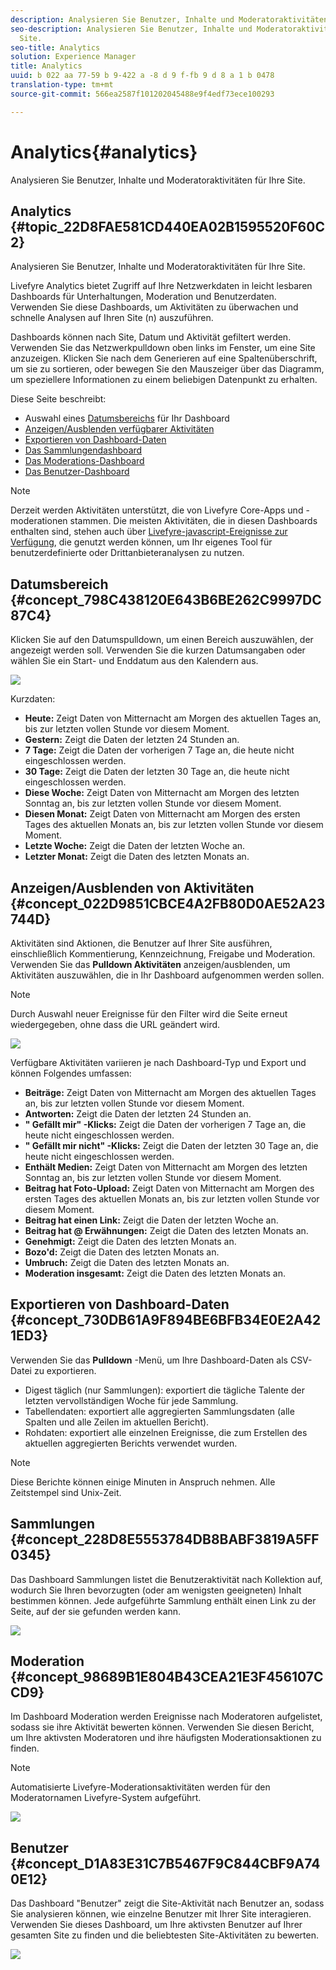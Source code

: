 ```yaml
---
description: Analysieren Sie Benutzer, Inhalte und Moderatoraktivitäten für Ihre Site.
seo-description: Analysieren Sie Benutzer, Inhalte und Moderatoraktivitäten für Ihre
  Site.
seo-title: Analytics
solution: Experience Manager
title: Analytics
uuid: b 022 aa 77-59 b 9-422 a -8 d 9 f-fb 9 d 8 a 1 b 0478
translation-type: tm+mt
source-git-commit: 566ea2587f101202045488e9f4edf73ece100293

---
```



# Analytics{#analytics}

Analysieren Sie Benutzer, Inhalte und Moderatoraktivitäten für Ihre Site.

## Analytics {#topic_22D8FAE581CD440EA02B1595520F60C2}

Analysieren Sie Benutzer, Inhalte und Moderatoraktivitäten für Ihre Site.

Livefyre Analytics bietet Zugriff auf Ihre Netzwerkdaten in leicht lesbaren Dashboards für Unterhaltungen, Moderation und Benutzerdaten. Verwenden Sie diese Dashboards, um Aktivitäten zu überwachen und schnelle Analysen auf Ihren Site (n) auszuführen.

Dashboards können nach Site, Datum und Aktivität gefiltert werden. Verwenden Sie das Netzwerkpulldown oben links im Fenster, um eine Site anzuzeigen. Klicken Sie nach dem Generieren auf eine Spaltenüberschrift, um sie zu sortieren, oder bewegen Sie den Mauszeiger über das Diagramm, um speziellere Informationen zu einem beliebigen Datenpunkt zu erhalten.

Diese Seite beschreibt:

* Auswahl eines [Datumsbereichs](https://answers.livefyre.com/livefyre-studio-version-1/studio/analytics/#DateRange) für Ihr Dashboard
* [Anzeigen/Ausblenden verfügbarer Aktivitäten](https://answers.livefyre.com/livefyre-studio-version-1/studio/analytics/#ShowHideActivities)
* [Exportieren von Dashboard-Daten](https://answers.livefyre.com/livefyre-studio-version-1/studio/analytics/#ExportDashboardData)
* [Das Sammlungendashboard](https://answers.livefyre.com/livefyre-studio-version-1/studio/analytics/#CollectionsDashboard)
* [Das Moderations-Dashboard](https://answers.livefyre.com/livefyre-studio-version-1/studio/analytics/#ModerationDashboard)
* [Das Benutzer-Dashboard](https://answers.livefyre.com/livefyre-studio-version-1/studio/analytics/#UsersDashboard)

>[!NOTE]
>
>Derzeit werden Aktivitäten unterstützt, die von Livefyre Core-Apps und -moderationen stammen. Die meisten Aktivitäten, die in diesen Dashboards enthalten sind, stehen auch über [Livefyre-javascript-Ereignisse zur Verfügung](https://answers.livefyre.com/developers/reference/app-customizations/javascript-events/), die genutzt werden können, um Ihr eigenes Tool für benutzerdefinierte oder Drittanbieteranalysen zu nutzen.

## Datumsbereich {#concept_798C438120E643B6BE262C9997DC87C4}

Klicken Sie auf den Datumspulldown, um einen Bereich auszuwählen, der angezeigt werden soll. Verwenden Sie die kurzen Datumsangaben oder wählen Sie ein Start- und Enddatum aus den Kalendern aus.

![](assets/analytics-date-range.png)

Kurzdaten:

* **Heute:** Zeigt Daten von Mitternacht am Morgen des aktuellen Tages an, bis zur letzten vollen Stunde vor diesem Moment.
* **Gestern:** Zeigt die Daten der letzten 24 Stunden an.
* **7 Tage:** Zeigt die Daten der vorherigen 7 Tage an, die heute nicht eingeschlossen werden.
* **30 Tage:** Zeigt die Daten der letzten 30 Tage an, die heute nicht eingeschlossen werden.
* **Diese Woche:** Zeigt Daten von Mitternacht am Morgen des letzten Sonntag an, bis zur letzten vollen Stunde vor diesem Moment.
* **Diesen Monat:** Zeigt Daten von Mitternacht am Morgen des ersten Tages des aktuellen Monats an, bis zur letzten vollen Stunde vor diesem Moment.
* **Letzte Woche:** Zeigt die Daten der letzten Woche an.
* **Letzter Monat:** Zeigt die Daten des letzten Monats an.

## Anzeigen/Ausblenden von Aktivitäten {#concept_022D9851CBCE4A2FB80D0AE52A23744D}

Aktivitäten sind Aktionen, die Benutzer auf Ihrer Site ausführen, einschließlich Kommentierung, Kennzeichnung, Freigabe und Moderation. Verwenden Sie das **Pulldown Aktivitäten** anzeigen/ausblenden, um Aktivitäten auszuwählen, die in Ihr Dashboard aufgenommen werden sollen.

>[!NOTE]
>
>Durch Auswahl neuer Ereignisse für den Filter wird die Seite erneut wiedergegeben, ohne dass die URL geändert wird.

![](assets/analytics-show-hide-activities.png)

Verfügbare Aktivitäten variieren je nach Dashboard-Typ und Export und können Folgendes umfassen:

* **Beiträge:** Zeigt Daten von Mitternacht am Morgen des aktuellen Tages an, bis zur letzten vollen Stunde vor diesem Moment.
* **Antworten:** Zeigt die Daten der letzten 24 Stunden an.
* **" Gefällt mir" -Klicks:** Zeigt die Daten der vorherigen 7 Tage an, die heute nicht eingeschlossen werden.
* **" Gefällt mir nicht" -Klicks:** Zeigt die Daten der letzten 30 Tage an, die heute nicht eingeschlossen werden.
* **Enthält Medien:** Zeigt Daten von Mitternacht am Morgen des letzten Sonntag an, bis zur letzten vollen Stunde vor diesem Moment.
* **Beitrag hat Foto-Upload:** Zeigt Daten von Mitternacht am Morgen des ersten Tages des aktuellen Monats an, bis zur letzten vollen Stunde vor diesem Moment.
* **Beitrag hat einen Link:** Zeigt die Daten der letzten Woche an.
* **Beitrag hat @ Erwähnungen:** Zeigt die Daten des letzten Monats an.
* **Genehmigt:** Zeigt die Daten des letzten Monats an.
* **Bozo'd:** Zeigt die Daten des letzten Monats an.
* **Umbruch:** Zeigt die Daten des letzten Monats an.
* **Moderation insgesamt:** Zeigt die Daten des letzten Monats an.

## Exportieren von Dashboard-Daten {#concept_730DB61A9F894BE6BFB34E0E2A421ED3}

Verwenden Sie das **Pulldown** -Menü, um Ihre Dashboard-Daten als CSV-Datei zu exportieren.

* Digest täglich (nur Sammlungen): exportiert die tägliche Talente der letzten vervollständigen Woche für jede Sammlung.
* Tabellendaten: exportiert alle aggregierten Sammlungsdaten (alle Spalten und alle Zeilen im aktuellen Bericht).
* Rohdaten: exportiert alle einzelnen Ereignisse, die zum Erstellen des aktuellen aggregierten Berichts verwendet wurden.

>[!NOTE]
>
>Diese Berichte können einige Minuten in Anspruch nehmen. Alle Zeitstempel sind Unix-Zeit.

## Sammlungen {#concept_228D8E5553784DB8BABF3819A5FF0345}

Das Dashboard Sammlungen listet die Benutzeraktivität nach Kollektion auf, wodurch Sie Ihren bevorzugten (oder am wenigsten geeigneten) Inhalt bestimmen können. Jede aufgeführte Sammlung enthält einen Link zu der Seite, auf der sie gefunden werden kann.

![](assets/analytics-collections.png)

## Moderation {#concept_98689B1E804B43CEA21E3F456107CCD9}

Im Dashboard Moderation werden Ereignisse nach Moderatoren aufgelistet, sodass sie ihre Aktivität bewerten können. Verwenden Sie diesen Bericht, um Ihre aktivsten Moderatoren und ihre häufigsten Moderationsaktionen zu finden.

>[!NOTE]
>
>Automatisierte Livefyre-Moderationsaktivitäten werden für den Moderatornamen Livefyre-System aufgeführt.

![](assets/analytics-moderation.png)

## Benutzer {#concept_D1A83E31C7B5467F9C844CBF9A740E12}

Das Dashboard "Benutzer" zeigt die Site-Aktivität nach Benutzer an, sodass Sie analysieren können, wie einzelne Benutzer mit Ihrer Site interagieren. Verwenden Sie dieses Dashboard, um Ihre aktivsten Benutzer auf Ihrer gesamten Site zu finden und die beliebtesten Site-Aktivitäten zu bewerten.

![](assets/analytics-users.png)

